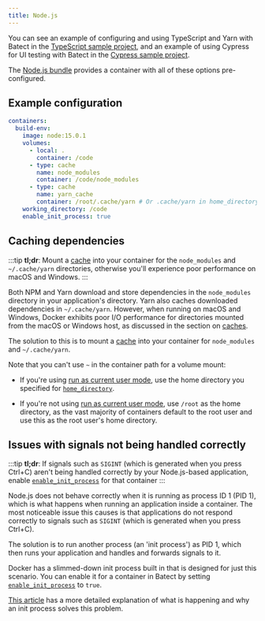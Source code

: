 ```yaml
---
title: Node.js
---
```


You can see an example of configuring and using TypeScript and Yarn with Batect in the [TypeScript sample project](https://github.com/batect/batect-sample-typescript),
and an example of using Cypress for UI testing with Batect in the [Cypress sample project](https://github.com/batect/batect-sample-cypress).

The [Node.js bundle](https://github.com/batect/node-bundle) provides a container with all of these options pre-configured.

## Example configuration

```yaml title="batect.yml"
containers:
  build-env:
    image: node:15.0.1
    volumes:
      - local: .
        container: /code
      - type: cache
        name: node_modules
        container: /code/node_modules
      - type: cache
        name: yarn_cache
        container: /root/.cache/yarn # Or .cache/yarn in home_directory if run as current user mode is enabled
    working_directory: /code
    enable_init_process: true
```

## Caching dependencies

:::tip
**tl;dr**: Mount a [cache](../../concepts/caches.md) into your container for the `node_modules` and `~/.cache/yarn` directories, otherwise you'll experience poor performance on macOS and Windows.
:::

Both NPM and Yarn download and store dependencies in the `node_modules` directory in your application's directory. Yarn also caches downloaded dependencies in `~/.cache/yarn`.
However, when running on macOS and Windows, Docker exhibits poor I/O performance for directories mounted from the macOS or Windows host, as discussed in the section on
[caches](../../concepts/caches.md).

The solution to this is to mount a [cache](../../concepts/caches.md) into your container for `node_modules` and `~/.cache/yarn`.

Note that you can't use `~` in the container path for a volume mount:

- If you're using [run as current user mode](../../concepts/run-as-current-user-mode.md), use the home directory you specified for [`home_directory`](../../reference/config/containers.md#run_as_current_user).

- If you're not using [run as current user mode](../../concepts/run-as-current-user-mode.md), use `/root` as the home directory, as the vast majority of containers
  default to the root user and use this as the root user's home directory.

## Issues with signals not being handled correctly

:::tip
**tl;dr**: If signals such as `SIGINT` (which is generated when you press Ctrl+C) aren't being handled correctly by your Node.js-based application,
enable [`enable_init_process`](../../reference/config/containers.md#enable_init_process) for that container
:::

Node.js does not behave correctly when it is running as process ID 1 (PID 1), which is what happens when running an application inside a container.
The most noticeable issue this causes is that applications do not respond correctly to signals such as `SIGINT` (which is generated when you press Ctrl+C).

The solution is to run another process (an 'init process') as PID 1, which then runs your application and handles and forwards signals to it.

Docker has a slimmed-down init process built in that is designed for just this scenario. You can enable it for a container in Batect by setting
[`enable_init_process`](../../reference/config/containers.md#enable_init_process) to `true`.

[This article](https://engineeringblog.yelp.com/2016/01/dumb-init-an-init-for-docker.html) has a more detailed explanation of what is happening and why
an init process solves this problem.
